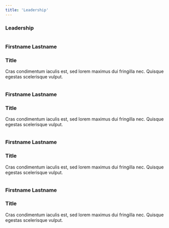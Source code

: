 ```yaml
---
title: 'Leadership'
---
```


<h3 class="divot">Leadership</h3>

<div class="people">
  <div class="person">
    <img src="/images/person-1.jpg" alt="">
    <h3>Firstname Lastname</h3>
    <h3 class="title">Title</h3>
    <p>
      Cras condimentum iaculis est, sed lorem maximus dui fringilla nec. Quisque egestas scelerisque vulput.
    </p>
  </div>

  <div class="person">
    <img src="/images/person-2.jpg" alt="">
    <h3>Firstname Lastname</h3>
    <h3 class="title">Title</h3>
    <p>
      Cras condimentum iaculis est, sed lorem maximus dui fringilla nec. Quisque egestas scelerisque vulput.
    </p>
  </div>

  <div class="person">
    <img src="/images/person-3.jpg" alt="">
    <h3>Firstname Lastname</h3>
    <h3 class="title">Title</h3>
    <p>
      Cras condimentum iaculis est, sed lorem maximus dui fringilla nec. Quisque egestas scelerisque vulput.
    </p>
  </div>

  <div class="person">
    <img src="/images/person-4.jpg" alt="">
    <h3>Firstname Lastname</h3>
    <h3 class="title">Title</h3>
    <p>
      Cras condimentum iaculis est, sed lorem maximus dui fringilla nec. Quisque egestas scelerisque vulput.
    </p>
  </div>
</div>
